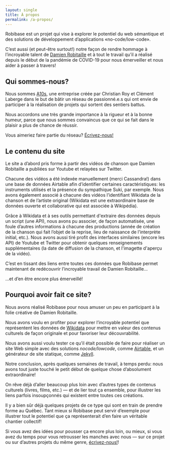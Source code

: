 ```yaml
---
layout: single
title: À propos
permalink: /a-propos/
---
```


Robibase est un projet qui vise à explorer le potentiel du web sémantique et des solutions de développement d’applications «no-code/low-code».

C’est aussi (et peut-être surtout!) notre façon de rendre hommage à l’incroyable talent de [Damien Robitaille](https://damienrobitaille.com/) et à tout le travail qu’il a réalisé depuis le début de la pandémie de COVID-19 pour nous émerveiller et nous aider à passer à travers!

## Qui sommes-nous?

Nous sommes [A10s](https://a10s.ca/), une entreprise créée par Christian Roy et Clément Laberge dans le but de bâtir un réseau de passionné.e.s qui ont envie de participer à la réalisation de projets qui sortent des sentiers battus.

Nous accordons une très grande importance à la rigueur et à la bonne humeur, parce que nous sommes convaincus que ce qui se fait dans le plaisir a plus de chance de réussir.

Vous aimeriez faire partie du réseau? [Écrivez-nous!](https://a10s.ca/contact)

## Le contenu du site

Le site a d’abord pris forme à partir des vidéos de chanson que Damien Robitaille a publiées sur Youtube et relayées sur Twitter.

Chacune des vidéos a été indexée manuellement (merci Cassandra!) dans une base de données Airtable afin d’identifier certaines caractéristiques: les instruments utilisés et la présence du sympathique Suki, par exemple. Nous avons également associé à chacune des vidéos l’identifiant Wikidata de la chanson et de l’artiste original (Wikidata est une extraordinaire base de données ouverte et collaborative qui est associée à Wikipédia).

Grâce à Wikidata et à ses outils permettant d'extraire des données depuis un script (une API), nous avons pu associer, de façon automatisée, une foule d’autres informations à chacune des productions (année de création de la chanson qui fait l’objet de la reprise, lieu de naissance de l’interprète initial, etc.). Nous avons aussi tiré profit des interfaces similaires (encore les API) de Youtube et Twitter pour obtenir quelques renseignements supplémentaires (la date de diffusion de la chanson, et l'imagette d'aperçu de la vidéo).

C’est en tissant des liens entre toutes ces données que Robibase permet maintenant de redécouvrir l’incroyable travail de Damien Robitaille...

...et d’en être encore plus émerveillé!


## Pourquoi avoir fait ce site?

Nous avons réalisé Robibase pour nous amuser un peu en participant à la folie créative de Damien Robitaille.

Nous avons voulu en profiter pour explorer l’incroyable potentiel que représentent les données de [Wikidata](https://www.wikidata.org/wiki/Wikidata:Main_Page) pour mettre en valeur des contenus culturels de façon originale et pour favoriser leur découvrabilité.

Nous avons aussi voulu tester ce qu’il était possible de faire pour réaliser un site Web simple avec des solutions _nocode/lowcode_, comme [Airtable](https://airtable.com/), et un générateur de site statique, comme [Jekyll](https://jekyllrb.com/).

Notre conclusion, après quelques semaines de travail, à temps perdu: nous avons tout juste touché le petit début de quelque chose d’absolument extraordinaire!

On rêve déjà d’aller beaucoup plus loin avec d’autres types de contenus culturels (livres, films, etc.) — et de lier tout ça ensemble, pour illustrer les liens parfois insoupçonnés qui existent entre toutes ces créations.

Il y a bien sûr déjà quelques projets de ce type qui sont en train de prendre forme au Québec. Tant mieux si Robibase peut servir d’exemple pour illustrer tout le potentiel que ça représenterait d’en faire un véritable chantier collectif!

Si vous avez des idées pour pousser ça encore plus loin, ou mieux, si vous avez du temps pour vous retrousser les manches avec nous — sur ce projet ou sur d’autres projets du même genre, [écrivez-nous!](https://a10s.ca/contact)!



<script type="application/ld+json">{% include website.json %}</script>
<script type="application/ld+json">{% include webpage.json %}</script>
